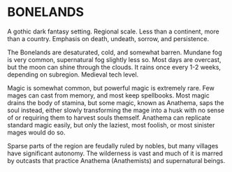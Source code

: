 # **BONELANDS**

A gothic dark fantasy setting. Regional scale. Less than a continent, more than a country. Emphasis on death, undeath, sorrow, and persistence.

The Bonelands are desaturated, cold, and somewhat barren. Mundane fog is very common, supernatural fog slightly less so. Most days are overcast, but the moon can shine through the clouds. It rains once every 1-2 weeks, depending on subregion. Medieval tech level.

Magic is somewhat common, but powerful magic is extremely rare. Few mages can cast from memory, and most keep spellbooks. Most magic drains the body of stamina, but some magic, known as Anathema, saps the soul instead, either slowly transforming the mage into a husk with no sense of  or requiring them to harvest souls themself. Anathema can replicate standard magic easily, but only the laziest, most foolish, or most sinister mages would do so.

Sparse parts of the region are feudally ruled by nobles, but many villages have significant autonomy. The wilderness is vast and much of it is marred by outcasts that practice Anathema (Anathemists) and supernatural beings.
